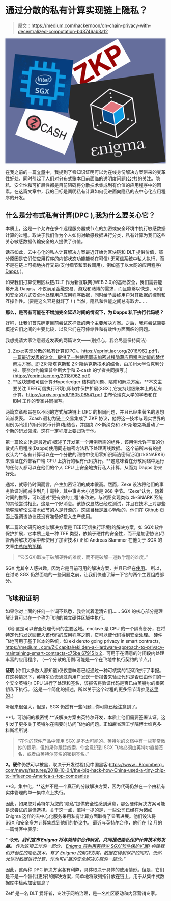 # 通过分散的私有计算实现链上隐私？

> 原文：<https://medium.com/hackernoon/on-chain-privacy-with-decentralized-computation-bd3746ab3a12>

![](img/c94204278c36dfff106b051c96b4c76a.png)

在我之前的一篇[文章](https://hackernoon.com/how-decentralised-identity-protocols-dids-will-revolutionise-consent-969e3b46e1f4)中，我提到了零知识证明可以为在线身份解决方案带来的变革性好处，同时引起了人们对分布式账本目前面临的透明度问题(公共)的关注。隐私、安全性和可扩展性都是目前阻碍将分散技术集成到有价值的应用程序中的因素。在这篇文章中，我的目标是阐明私有计算如何促进面向隐私的去中心化应用程序的开发。

## **什么是分布式私有计算(DPC ),我为什么要关心它？**

本质上，这是一个允许在多个远程服务器或节点的加密或安全环境中执行敏感数据计算的过程。取决于我们作为个人如何对敏感数据进行分类，私有计算为我们这些关心敏感数据传输安全的人提供了价值。

话虽如此，去中心化的私人计算解决方案最近开始为区块链和 DLT 提供价值，部分原因是它们使应用程序的内部状态功能能够在可信/ [无可信](/@preethikasireddy/eli5-what-do-we-mean-by-blockchains-are-trustless-aa420635d5f6)系统中私人执行，而不是在链上可视地执行交易(支付细节和函数调用)，例如基于以太网的应用程序( [Dapps](https://www.coindesk.com/information/what-is-a-decentralized-application-dapp) )。

如果我们打算使用区块链/DLT 作为新互联网(WEB 3.0)的基础安全，我们需要能够开发 Dapps，不仅满足金融交易、游戏和赌博的需求，而且能够以快速、可信和安全的方式安全地处理用户应用程序数据，同时给予最终用户对其数据的控制和互操作性。(要是这么容易就好了！)
当然，隐私和性能之间总有取舍……

**那么，是否有可能在不增加完全延迟时间的情况下，为 Dapps 私下执行代码呢？**

好吧，让我们首先确定目前尝试这样做的两个主要解决方案。之后，我将尝试简要概述它们之间的主要比较，以及它们在可伸缩性和有效性方面面临的问题。

我想提请大家注意最近发表的两篇论文——(别担心，我会尽量保持简洁)

1.  Zexe:实现分散的私有计算(DPC)。https://eprint.iacr.org/2018/962.pdf[，一篇最近发表的论文，提供了一种使用同态加密过程隐藏应用程序功能的替代解决方案。即 ZK-斯塔克斯和 ZK-斯纳克斯技术的结合，由加州大学伯克利分校、康奈尔约翰霍普金斯大学和 Z-cash 的学者共同撰写。](https://eprint.iacr.org/2018/962.pdf)
2.  **区块链和可信计算:Hyperledger 结构的问题、陷阱和解决方案。**本文主要关注 TEE(可信执行环境),即软件保护扩展(SGX ),它支持超级账本上的私有计算。https://arxiv.org/pdf/1805.08541.pdf 由布伦瑞克大学的学者和在 IBM 工作的专家共同撰写。

两篇文章都旨在以不同的方式解决链上 DPC 的相同问题，并且已经由著名的思想流派发表。
Zcash 最初为链上交易集成了 ZKP 协议，他将这一技术与现实世界的用例(以他们的用例货币计算)相结合，并围绕 ZK-斯纳克和 ZK-斯塔克斯启动了一个新的研发领域，这在一定程度上要归功于他。

第一篇论文(也是最近的)概述了开发第一个用例所需的组件，该用例允许丰富的分散式应用程序(Dapps)使用同态加密方法私下处理离线数据。
这个前所未有的提议认为**私有计算可以在一个分散的网络中使用零知识简洁密码证明(zkSNARKS)来验证在外部客户端 CPU 上执行的私有代码执行。**这意味着在分散网络中运行的任何人都可以在他们的个人 CPU 上安全地执行私人计算，从而为 Dapps 带来好处。

通常，就等待时间而言，产生加密证明的成本很高。然而，Zexe 设法将他们的事务验证时间减少到几十毫秒，其中事务大小通常是 968 字节。“Zexe”认为，随着时间的推移，可以通过“更有效的工程”来改进。与试图实现类似 zk-SNARK 系统的其他尝试相比，这是一个好消息。该协议显然已经过测试，并且在技术上对那些能够理解论文技术细节的人是开源的。这些目标是雄心勃勃的，他们在 Github 页面上强调该协议还没有准备好投入生产使用。

第二篇论文研究的类似解决方案是 TEE(可信执行环境)的解决方案，如 SGX:软件保护扩展，它本质上是一种 TEE 类型，依赖于硬件的安全性，而不是加密协议(尽管两种解决方案中都使用了加密技术)
正如 Andreas Slammer 在他关于 SGX 的文章[中总结的那样:](/corda/intro-to-sgx-from-http-to-enclaves-1bf38a3bf595)

> “它(SGX)取决于破解硬件的难度，而不是破解一道数学题的难度。”

SGX 尤其令人感兴趣，因为它是目前可用的解决方案，并且已经在[使用](https://software.intel.com/en-us/sgx)。
所以，在讨论 SGX 仍然面临的一些问题之前，让我们快速了解一下它的两个主要组成部分。

## 飞地和证明

如果你对上面的任何一个词不熟悉，我会试着澄清它们……
SGX 的核心部分是理解计算可以在一个称为飞地的独立硬件区域中执行。

飞地:这是可以安全处理代码的主要区域。enclave 是 CPU 的一个隔离部分，在将特定代码发送回嵌入该代码的应用程序之前，它可以使代码得到安全处理。
硬件飞地可用于基于账本的系统，如 eki den:to going privacy in smart contracts，[https://medium . com/ZK capital/eki den-a-Hardware-approach-to-privacy-maintaining-smart-contracts-c75ba 67915 b 2](/zkcapital/ekiden-a-hardware-approach-to-privacy-maintaining-smart-contracts-c75ba67915b2)，可用于在满意的时间段内处理丰富的应用程序。
(一个分散的用例:可能是一个在飞地中执行契约的节点。)

**证明**:(你们大多数人都知道)仅仅意味着已经通过一种可核实的‘证明’进行了申报。
在这种情况下，英特尔负责通过向用户发送一份报告来验证代码是否已由他们的一个安全英特尔 CPU 进行了处理和签名，该报告将验证代码是否已由英特尔的根密钥私下执行。(这是一个简化的描述，所以关于这个过程的更多细节请参见[这里的](/corda/intro-to-sgx-from-http-to-enclaves-1bf38a3bf595)。)

听起来很强大，但是，SGX 仍然有一些问题…你可能已经注意到了。

**1。可访问的根密钥:**该解决方案由英特尔开发，本质上他们需要签署认证。这引发了更多关于英特尔在需要时访问飞地的问题。正如麻省理工学院博士维克多·科斯坦所说:

> “在你的软件产品中使用 SGX 是不太可能的。英特尔的文档中有一些非常微妙的提示，但如果你跟踪线索，你会意识到 SGX 飞地必须由英特尔直接签名，或者由英特尔签名的密钥签名。”

**2。硬件**仍然可以被黑，取决于开发过程(见中国黑客:[https://www . Bloomberg . com/news/features/2018-10-04/the-big-hack-how-China-used-a-tiny-chip-to-influence-America-s-top-companies](https://www.bloomberg.com/news/features/2018-10-04/the-big-hack-how-china-used-a-tiny-chip-to-infiltrate-america-s-top-companies)

**3。集中化，**这并不是一个真正的分散解决方案，因为代码仍然在一个由私有实体管理的单一集中点上执行。

因此，如果您对英特尔为您的“隐私”提供安全性感到满意，那么硬件解决方案可能是您尝试的最佳选择。关于这一点，值得一提的是，一些公司已经在为诸如 Enigma 这样的去中心化服务采用私有计算方面取得了显著进展。他们设法将 SGX 和安全多方计算集成到他们的[协议中。](https://enigma.co/)
最近与英特尔合作，他们在 12 月的一篇博客中表示:

*"* ***今天，我们宣布 Enigma 将与英特尔合作研发，共同推进隐私保护计算技术的发展。*** *作为这项工作的一部分，* [*Enigma 将利用英特尔 SGX(软件保护扩展)*](https://blog.enigma.co/enigma-intel-for-immediate-release-ccb363280c73) *构建我们开创性的隐私技术。有了 Enigma 的解决方案，数据在得到保护的同时，仍然允许对数据进行计算，作为可扩展的安全解决方案的一部分。”*

因此，这两种 DPC 解决方案各有利弊，具体取决于具体的使用情形。但是，它们是不是一个替代(更好)的解决方案，简单地将散列指针放在链上，用于从集中式数据库中检索加密信息？

Zeff 是一名 DLT 爱好者，专注于网络治理，是一名社区驱动和内容营销专家。